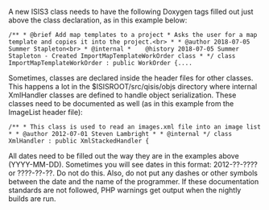 A new ISIS3 class needs to have the following Doxygen tags filled out just above the class declaration, as in this example below:

`/**
    * @brief Add map templates to a project
    * Asks the user for a map template and copies it into the project.<br>
    *
    * @author 2018-07-05 Summer Stapleton<br>
    * @internal
    *    @history 2018-07-05 Summer Stapleton - Created ImportMapTemplateWorkOrder class
    *
    */
    class ImportMapTemplateWorkOrder : public WorkOrder {....
`


Sometimes, classes are declared inside the header files for other classes.  This happens a lot in the $ISISROOT/src/qisis/objs directory where internal XmlHandler classes are defined to handle object serialization.
These classes need to be documented as well (as in this example from the ImageList header file):

`/**
       * This class is used to read an images.xml file into an image list
       *
       * @author 2012-07-01 Steven Lambright
       *
       * @internal
       */
      class XmlHandler : public XmlStackedHandler {`
 


All dates need to be filled out the way they are in the examples above (YYYY-MM-DD).  Sometimes you will see dates in this format:  2012-??-???? or  ????-??-??.  Do not do this.  Also, do not put any dashes or
other symbols between the date and the name of the programmer.  If these documentation standards are not followed, PHP warnings get output when the nightly builds are run.